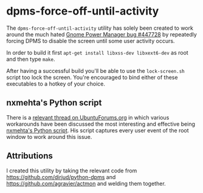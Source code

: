 dpms-force-off-until-activity
=============================

The `dpms-force-off-until-activity` utility has solely been created to work around the much hated [Gnome Power Manager bug #447728](https://bugs.launchpad.net/ubuntu/+source/gnome-power-manager/+bug/447728) by repeatedly forcing DPMS to disable the screen until some user activity occurs.

In order to build it first `apt-get install libxss-dev libxext6-dev` as root and then type `make`.

After having a successful build you'll be able to use the `lock-screen.sh` script too lock the screen.  You're encouraged to bind either of these executables to a hotkey of your choice.

nxmehta's Python script
-----------------------

There is a [relevant thread on UbuntuForums.org](http://ubuntuforums.org/showthread.php?t=1317747) in which various workarounds have been discussed the most interesting and effective being [nxmehta's Python script](http://ubuntuforums.org/showpost.php?p=9433671&postcount=24).  His script captures every user event of the root window to work around this issue.

Attributions
------------

I created this utility by taking the relevant code from https://github.com/dirjud/python-dpms and https://github.com/agravier/actmon and welding them together.
